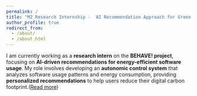 ```yaml
---
permalink: /
title: "M2 Research Internship -  AI Recommendation Approach for Green Software"
author_profile: true
redirect_from: 
  - /about/
  - /about.html
---
```

I am currently working as a **research intern** on the **BEHAVE! project**, focusing on **AI-driven recommendations for energy-efficient software usage**. My role involves developing an **autonomic control system** that analyzes software usage patterns and energy consumption, providing **personalized recommendations** to help users reduce their digital carbon footprint.([Read more](/cv/M2ResearchInternship))

